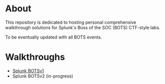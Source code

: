  # About
 This repository is dedicated to hosting personal comprehensive walkthrough solutions for Splunk's Boss of the SOC (BOTS) CTF-style labs. 
 
 To be eventually updated with all BOTS events.
 
 
 # Walkthroughs
 
 - [Splunk BOTSv1](https://github.com/chan2git/splunk-bots/tree/main/botsv1)
 - Splunk BOTSv2 (in-progress)
